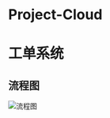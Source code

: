 # Project-Cloud

# 工单系统

## 流程图

![流程图](http://assets.processon.com/chart_image/6037133f079129248a676ad0.png)
